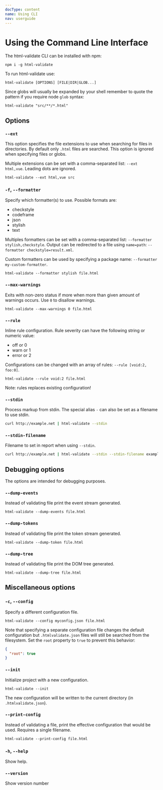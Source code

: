 ```yaml
---
docType: content
name: Using CLI
nav: userguide
---
```


# Using the Command Line Interface

The html-validate CLI can be installed with npm:

    npm i -g html-validate

To run html-validate use:

    html-validate [OPTIONS] [FILE|DIR|GLOB...]

Since globs will usually be expanded by your shell remember to quote the pattern if you require node `glob` syntax:

    html-validate "src/**/*.html"

## Options

### `--ext`

This option specifies the file extensions to use when searching for files in directories.
By default only `.html` files are searched.
This option is ignored when specifying files or globs.

Multiple extensions can be set with a comma-separated list: `--ext html,vue`.
Leading dots are ignored.

    html-validate --ext html,vue src

### `-f`, `--formatter`

Specify which formatter(s) to use.
Possible formats are:

- checkstyle
- codeframe
- json
- stylish
- text

Multiples formatters can be set with a comma-separated list: `--formatter stylish,checkstyle`.
Output can be redirected to a file using `name=path`: `--formatter checkstyle=result.xml`.

Custom formatters can be used by specifying a package name: `--formatter my-custom-formatter`.

    html-validate --formatter stylish file.html

### `--max-warnings`

Exits with non-zero status if more when more than given amount of warnings occurs.
Use `0` to disallow warnings.

    html-validate --max-warnings 0 file.html

### `--rule`

Inline rule configuration. Rule severity can have the following string or numeric value:

- off or 0
- warn or 1
- error or 2

Configurations can be changed with an array of rules: `--rule [void:2, foo:0]`.

    html-validate --rule void:2 file.html

Note: rules replaces existing configuration!

### `--stdin`

Process markup from stdin.
The special alias `-` can also be set as a filename to use stdin.

```bash
curl http://example.net | html-validate --stdin
```

### `--stdin-filename`

Filename to set in report when using `--stdin`.

```bash
curl http://example.net | html-validate --stdin --stdin-filename example.net
```

## Debugging options

The options are intended for debugging purposes.

### `--dump-events`

Instead of validating file print the event stream generated.

    html-validate --dump-events file.html

### `--dump-tokens`

Instead of validating file print the token stream generated.

    html-validate --dump-token file.html

### `--dump-tree`

Instead of validating file print the DOM tree generated.

    html-validate --dump-tree file.html

## Miscellaneous options

### `-c`, `--config`

Specify a different configuration file.

    html-validate --config myconfig.json file.html

Note that specifying a separate configuration file changes the default
configuration but `.htmlvalidate.json` files will still be searched from the
filesystem. Set the `root` property to `true` to prevent this behavior:

```json
{
  "root": true
}
```

### `--init`

Initialize project with a new configuration.

    html-validate --init

The new configuration will be written to the current directory (in
`.htmlvalidate.json`).

### `--print-config`

Instead of validating a file, print the effective configuration that would be used.
Requires a single filename.

    html-validate --print-config file.html

### `-h`, `--help`

Show help.

### `--version`

Show version number
